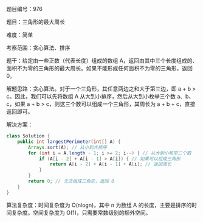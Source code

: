 题目编号：976

题目：三角形的最大周长

难度：简单

考察范围：贪心算法、排序

题干：给定由一些正数（代表长度）组成的数组 A，返回由其中三个长度组成的、面积不为零的三角形的最大周长。如果不能形成任何面积不为零的三角形，返回 0。

解题思路：贪心算法。对于一个三角形，其任意两边之和大于第三边，即 a + b > c。因此，我们可以先将数组 A 从大到小排序，然后从大到小枚举三个数 a、b、c，如果 a + b > c，则这三个数可以组成一个三角形，其周长为 a + b + c，直接返回即可。

解决方案：

```java
class Solution {
    public int largestPerimeter(int[] A) {
        Arrays.sort(A); // 从小到大排序
        for (int i = A.length - 1; i >= 2; i--) { // 从大到小枚举三个数
            if (A[i - 2] + A[i - 1] > A[i]) { // 如果可以组成三角形
                return A[i - 2] + A[i - 1] + A[i]; // 返回周长
            }
        }
        return 0; // 无法组成三角形，返回 0
    }
}
```

算法复杂度：时间复杂度为 O(nlogn)，其中 n 为数组 A 的长度，主要是排序的时间复杂度。空间复杂度为 O(1)，只需要常数级别的额外空间。